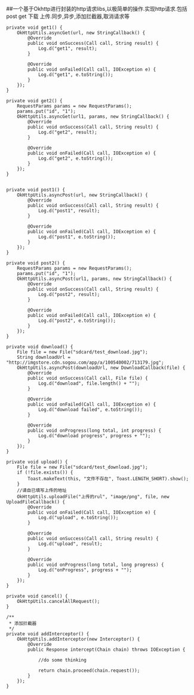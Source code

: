 ##一个基于Okhttp进行封装的http请求libs,以极简单的操作.实现http请求.包括post get 下载 上传.同步,异步,添加拦截器,取消请求等


    private void get1() {
        OkHttpUtils.asyncGet(url, new StringCallback() {
            @Override
            public void onSuccess(Call call, String result) {
                Log.d("get1", result);
            }

            @Override
            public void onFailed(Call call, IOException e) {
                Log.d("get1", e.toString());
            }
        });
    }

    private void get2() {
        RequestParams params = new RequestParams();
        params.put("id", "1");
        OkHttpUtils.asyncGet(url1, params, new StringCallback() {
            @Override
            public void onSuccess(Call call, String result) {
                Log.d("get2", result);
            }

            @Override
            public void onFailed(Call call, IOException e) {
                Log.d("get2", e.toString());
            }
        });
    }


    private void post1() {
        OkHttpUtils.asyncPost(url, new StringCallback() {
            @Override
            public void onSuccess(Call call, String result) {
                Log.d("post1", result);
            }

            @Override
            public void onFailed(Call call, IOException e) {
                Log.d("post1", e.toString());
            }
        });
    }

    private void post2() {
        RequestParams params = new RequestParams();
        params.put("id", "1");
        OkHttpUtils.asyncPost(url1, params, new StringCallback() {
            @Override
            public void onSuccess(Call call, String result) {
                Log.d("post2", result);
            }

            @Override
            public void onFailed(Call call, IOException e) {
                Log.d("post2", e.toString());
            }
        });
    }

    private void download() {
        File file = new File("sdcard/test_download.jpg");
        String downloadUrl = "http://imgstore.cdn.sogou.com/app/a/100540002/713179.jpg";
        OkHttpUtils.asyncPost(downloadUrl, new DownloadCallback(file) {
            @Override
            public void onSuccess(Call call, File file) {
                Log.d("download", file.length() + "");
            }

            @Override
            public void onFailed(Call call, IOException e) {
                Log.d("download failed", e.toString());
            }

            @Override
            public void onProgress(long total, int progress) {
                Log.d("download progress", progress + "");
            }
        });
    }

    private void upload() {
        File file = new File("sdcard/test_download.jpg");
        if (!file.exists()) {
            Toast.makeText(this, "文件不存在", Toast.LENGTH_SHORT).show();
        }
        //请自已填写上传的地址
        OkHttpUtils.uploadFile("上传的rul", "image/png", file, new UploadFileCallback() {
            @Override
            public void onFailed(Call call, IOException e) {
                Log.d("upload", e.toString());
            }

            @Override
            public void onSuccess(Call call, String result) {
                Log.d("upload", result);
            }

            @Override
            public void onProgress(long total, long progress) {
                Log.d("onProgress", progress + "");
            }
        });
    }

    private void cancel() {
        OkHttpUtils.cancelAllRequest();
    }

    /**
     * 添加拦截器
     */
    private void addInterceptor() {
        OkHttpUtils.addInterceptor(new Interceptor() {
            @Override
            public Response intercept(Chain chain) throws IOException {

                //do some thinking

                return chain.proceed(chain.request());
            }
        });
    }


